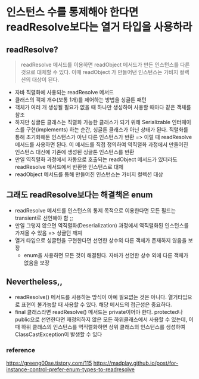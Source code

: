 # 인스턴스 수를 통제해야 한다면 readResolve보다는 열거 타입을 사용하라

## readResolve?
> readResolve 메서드를 이용하면 readObject 메서드가 만든 인스턴스를 다른 것으로 대체할 수 있다. 이때 readObject 가 만들어낸 인스턴스는 가비지 컬렉션의 대상이 된다.

- 자바 직렬화에 사용되는 readResolve 메서드
- 클래스의 객체 개수(보통 1개)를 제어하는 방법을 싱글톤 패턴
- 객체가 여러 개 생성될 필요가 없을 때 하나만 생성하여 사용할 때마다 같은 객체를 참조
- 하지만 싱글톤 클래스는 직렬화 가능한 클래스가 되기 위해 Serializable 인터페이스를 구현(implements) 하는 순간, 싱글톤 클래스가 아닌 상태가 된다. 직렬화를 통해 초기화해둔 인스턴스가 아닌 다른 인스턴스가 반환
=> 이럴 때 readResolve 메서드를 사용하면 된다. 이 메서드를 직접 정의하여 역직렬화 과정에서 만들어진 인스턴스 대신에 기존에 생성된 싱글톤 인스턴스를 반환
- 만일 역직렬화 과정에서 자동으로 호출되는 readObject 메서드가 있더라도 readResolve 메서드에서 반환한 인스턴스로 대체
- readObject 메서드를 통해 만들어진 인스턴스는 가비지 컬렉션 대상

## 그래도 readResolve보다는 해결책은 enum
-  readResolve 메서드를 인스턴스의 통제 목적으로 이용한다면 모든 필드는 transient로 선언해야 함 ;;
- 만일 그렇지 않으면 역직렬화(Deserialization) 과정에서 역직렬화된 인스턴스를 가져올 수 있음 => 싱글턴 깨져
- 열거 타입으로 싱글턴을 구현한다면 선언한 상수외 다른 객체가 존재하지 않음을 보장
   -  enum을 사용하면 모든 것이 해결된다. 자바가 선언한 상수 외에 다른 객체가 없음을 보장
## Nevertheless,,
- readResolve() 메서드를 사용하는 방식이 아예 필요없는 것은 아니다.
열거타입으로 표현이 불가능할 때 사용할 수 있다.
해당 메서드의 접근성은 중요하다.
- final 클래스라면 readResolve() 메서드는 private이어야 한다.
protected나 public으로 선언한다면 재정의하지 않은 모든 하위클래스에서 사용할 수 있는데, 이 때 하위 클래스의 인스턴스를 역직렬화하면 상위 클래스의 인스턴스를 생성하여 ClassCastException이 발생할 수 있다

### reference
https://greeng00se.tistory.com/115
https://madplay.github.io/post/for-instance-control-prefer-enum-types-to-readresolve